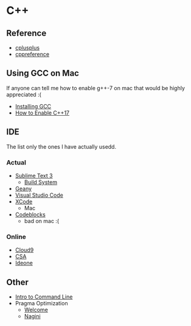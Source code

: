 # C++

## Reference
 * [cplusplus](http://www.cplusplus.com/reference/)
 * [cppreference](http://en.cppreference.com/w/)

## Using GCC on Mac 

If anyone can tell me how to enable g++-7 on mac that would be highly appreciated :(

  * [Installing GCC](http://www-scf.usc.edu/~csci104/20142/installation/gccmac.html)
  * [How to Enable C++17](https://stackoverflow.com/questions/39091173/how-to-enable-c17-on-mac)

## IDE

The list only the ones I have actually usedd.

### Actual
 * [Sublime Text 3](https://www.sublimetext.com/)
   * [Build System](https://stackoverflow.com/questions/23789410/how-to-edit-sublime-text-build-settings)
 * [Geany](https://www.geany.org/)
 * [Visual Studio Code](https://code.visualstudio.com/)
 * [XCode](https://developer.apple.com/xcode/)
   * Mac
 * [Codeblocks](http://www.codeblocks.org/)
   * bad on mac :(

### Online
 * [Cloud9](https://c9.io/)
 * [CSA](https://csacademy.com/workspace/)
 * [Ideone](http://ideone.com/)

## Other
 * [Intro to Command Line](http://blog.teamtreehouse.com/introduction-to-the-mac-os-x-command-line)
 * Pragma Optimization
   * [Welcome](http://codeforces.com/contest/896/problem/E)
   * [Nagini](http://codeforces.com/contest/855/problem/F)
